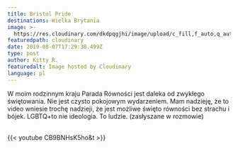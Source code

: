 ```yaml
---
title: Bristol Pride
destinations: Wielka Brytania
image: >-
  https://res.cloudinary.com/dkdpqgjhi/image/upload/c_fill,f_auto,q_auto,w_300/v1565198222/DSCF0130_vjj9wy.jpg
featuredpath: cloudinary
date: 2019-08-07T17:29:38.499Z
type: post
author: Kitty R.
featuredalt: Image hosted by Cloudinary
language: pl
---
```

W moim rodzinnym kraju Parada Równości jest daleka od zwykłego świętowania. Nie jest czysto pokojowym wydarzeniem. Mam nadzieję, że to video wniesie trochę nadzieji, że jest możliwe święto równości bez strachu i bójek. LGBTQ+to nie ideologia. To ludzie. (zasłyszane w rozmowie)

<br>{{< youtube CB9BNHsK5ho&t >}}</br>
